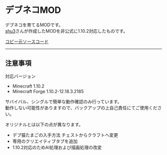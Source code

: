 デブネコMOD
===

デブネコを育てるMODです。  
[shu3](https://github.com/shu3)さんが作成したMODを非公式に1.10.2対応したものです。  
  
[コピー元ソースコード](https://github.com/shu3/FatCatMOD)　　

---

## 注意事項
対応バージョン
* Minecraft 1.10.2  
* Minecraft Forge 1.10.2-12.18.3.2185  

サバイバル、シングルで簡単な動作確認のみ行っています。  
動作しない可能性がありますので、バックアップの上自己責任にてご使用ください。  
  
オリジナルとは以下の点が異なります。
* デブ猫たまごの入手方法 チェストからクラフトへ変更
* 専用のクリエイティブタブを追加
* 1.10.2対応のためAI処理および描画処理の改変